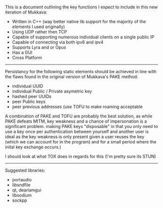 This is a document outlining the key functions I expect to include in this new iteration of Mukkava:
- Written in C++ (way better native lib support for the majority of the elements I used originally)
- Using UDP rather then TCP
- Capable of supporting numerous individual clients on a single public IP
- Capable of connecting via both ipv6 and ipv4
- Supports Lyra and or Opus
- Has a GUI
- Cross Platform

---

Persistancy for the following static elements should be achieved in line with the flaws found in the
original version of Mukkava's PAKE method:
  - individual UUID
  - individual Public / Private asymetric key
  - hashed peer UUIDs
  - peer Public keys
  - peer previous addresses (use TOFU to make roaming acceptable

A combination of PAKE and TOFU are probably the best solution, as while PAKE defeats MITM, key weakness
and a chance of impersonation is a significant problem. making PAKE keys "disposable" in that you only
need to use a key once per authentication between yourself and another user is ideal as the key weakness
is only present given a user reuses the key (which we can account for in the program) and for a small 
period where the inital key exchange occurs.)

I should look at what TOX does in regards for this (I'm pretty sure its STUN) 

---

Suggested libraries:
- portaudio
- libsndfile
- qt, deariamgui
- libsodium
- sockpp
 
